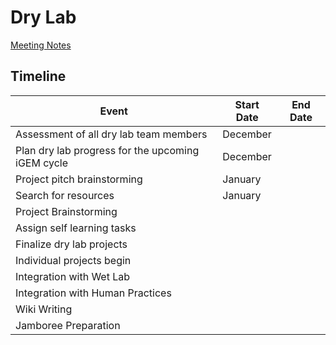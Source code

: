 # Dry Lab

[Meeting Notes](https://drive.google.com/drive/folders/1QzOAnP1XhyycN8l5DmcQIVxX-E-CWuap?usp=sharing)

## Timeline

| Event                                             | Start Date | End Date |
| ------------------------------------------------- | ---------- | -------- |
| Assessment of all dry lab team members            | December   |          |
| Plan dry lab progress for the upcoming iGEM cycle | December   |          |
| Project pitch brainstorming                       | January    |          |
| Search for resources                              | January    |          |
| Project Brainstorming                             |            |          |
| Assign self learning tasks                        |            |          |
| Finalize dry lab projects                         |            |          |
| Individual projects begin                         |            |          |
| Integration with Wet Lab                          |            |          |
| Integration with Human Practices                  |            |          |
| Wiki Writing                                      |            |          |
| Jamboree Preparation                              |            |          |
